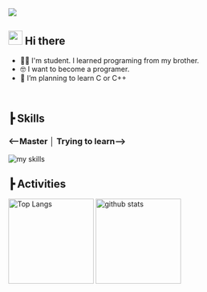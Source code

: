 
<div align="left">
  <img src="https://komarev.com/ghpvc/?username=Hyoutan-Jp" />
</div>


## <img src="https://media.giphy.com/media/hvRJCLFzcasrR4ia7z/giphy.gif" width="28"> Hi there

- 🧑‍💻 I'm student. I learned programing from my brother.
- 🤓 I want to become a programer.
- 🌱 I’m planning to learn C or C++
<br>

## ┣ Skills 
### <--Master │ Trying to learn-->
<img alt="my skills" src="https://skillicons.dev/icons?theme=dark&perline=7&i=java,html,css,mysql,js,python,c,cpp" />

## ┣ Activities
<div align="left"> 
  <img alt="Top Langs" height="170px" src="https://github-readme-stats.vercel.app/api?username=Hyoutan-Jp&theme=vue-dark&layout=compact" />
  <img alt="github stats" height="170px" src="https://github-readme-stats.vercel.app/api/top-langs/?username=Hyoutan-Jp&theme=vue-dark&layout=compact" />
</div>